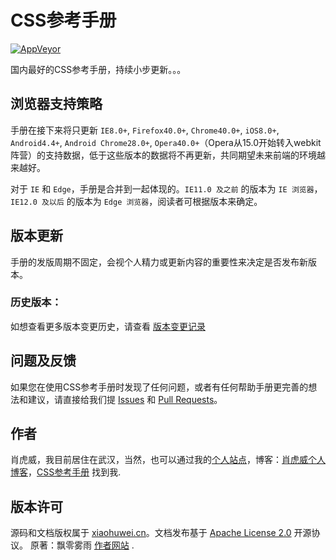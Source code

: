# CSS参考手册

[![AppVeyor](https://img.shields.io/appveyor/ci/doyoe/css-handbook.svg)](https://ci.appveyor.com/project/doyoe/css-handbook)

国内最好的CSS参考手册，持续小步更新。。。

## 浏览器支持策略

手册在接下来将只更新 `IE8.0+`, `Firefox40.0+`, `Chrome40.0+`, `iOS8.0+`, `Android4.4+`, `Android Chrome28.0+`, `Opera40.0+`（Opera从15.0开始转入webkit阵营）的支持数据，低于这些版本的数据将不再更新，共同期望未来前端的环境越来越好。

对于 `IE` 和 `Edge`，手册是合并到一起体现的。`IE11.0 及之前` 的版本为 `IE 浏览器`，`IE12.0 及以后` 的版本为 `Edge 浏览器`，阅读者可根据版本来确定。

## 版本更新

手册的发版周期不固定，会视个人精力或更新内容的重要性来决定是否发布新版本。

### 历史版本：

如想查看更多版本变更历史，请查看 [版本变更记录](http://css.xiaohuwei.cn/introduction/change-list.htm)


## 问题及反馈

如果您在使用CSS参考手册时发现了任何问题，或者有任何帮助手册更完善的想法和建议，请直接给我们提 [Issues](https://github.com/xiaohuwei1/xiaohuwei/) 和 [Pull Requests](https://github.com/xiaohuwei1/xiaohuwei/)。


## 作者

肖虎威，我目前居住在武汉，当然，也可以通过我的[个人站点](http://www.xiaohuwei.cn)，博客：[肖虎威个人博客](http://blog.xiaohuwei.cn)，[CSS参考手册](http://css.xiaohuwei.cn) 找到我.

## 版本许可

源码和文档版权属于 [xiaohuwei.cn](http://www.xiaohuwei.cn)。文档发布基于 [Apache License 2.0](http://www.apache.org/licenses/LICENSE-2.0) 开源协议。
原著：飘零雾雨 [作者网站](http://css.doyoe.com/) .

